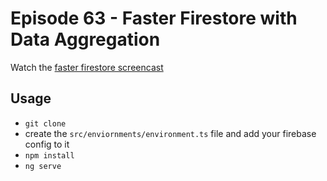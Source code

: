 # Episode 63 - Faster Firestore with Data Aggregation

Watch the [faster firestore screencast](https://angularfirebase.com/lessons/firestore-cloud-functions-data-aggregation/)

## Usage

- `git clone`
- create the `src/enviornments/environment.ts` file and add your firebase config to it
- `npm install`
- `ng serve`
